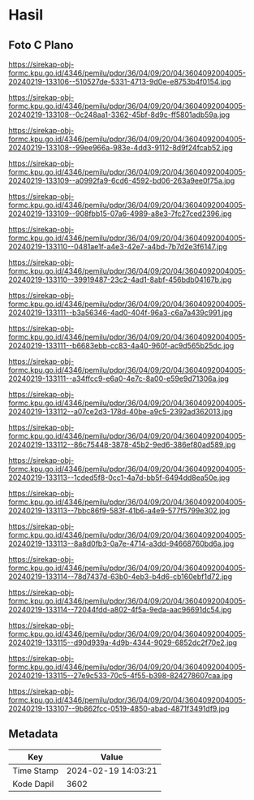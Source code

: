# Hasil

## Foto C Plano

https://sirekap-obj-formc.kpu.go.id/4346/pemilu/pdpr/36/04/09/20/04/3604092004005-20240219-133106--510527de-5331-4713-9d0e-e8753b4f0154.jpg

https://sirekap-obj-formc.kpu.go.id/4346/pemilu/pdpr/36/04/09/20/04/3604092004005-20240219-133108--0c248aa1-3362-45bf-8d9c-ff5801adb59a.jpg

https://sirekap-obj-formc.kpu.go.id/4346/pemilu/pdpr/36/04/09/20/04/3604092004005-20240219-133108--99ee966a-983e-4dd3-9112-8d9f24fcab52.jpg

https://sirekap-obj-formc.kpu.go.id/4346/pemilu/pdpr/36/04/09/20/04/3604092004005-20240219-133109--a0992fa9-6cd6-4592-bd06-263a9ee0f75a.jpg

https://sirekap-obj-formc.kpu.go.id/4346/pemilu/pdpr/36/04/09/20/04/3604092004005-20240219-133109--908fbb15-07a6-4989-a8e3-7fc27ced2396.jpg

https://sirekap-obj-formc.kpu.go.id/4346/pemilu/pdpr/36/04/09/20/04/3604092004005-20240219-133110--0481ae1f-a4e3-42e7-a4bd-7b7d2e3f6147.jpg

https://sirekap-obj-formc.kpu.go.id/4346/pemilu/pdpr/36/04/09/20/04/3604092004005-20240219-133110--39919487-23c2-4ad1-8abf-456bdb04167b.jpg

https://sirekap-obj-formc.kpu.go.id/4346/pemilu/pdpr/36/04/09/20/04/3604092004005-20240219-133111--b3a56346-4ad0-404f-96a3-c6a7a439c991.jpg

https://sirekap-obj-formc.kpu.go.id/4346/pemilu/pdpr/36/04/09/20/04/3604092004005-20240219-133111--b6683ebb-cc83-4a40-960f-ac9d565b25dc.jpg

https://sirekap-obj-formc.kpu.go.id/4346/pemilu/pdpr/36/04/09/20/04/3604092004005-20240219-133111--a34ffcc9-e6a0-4e7c-8a00-e59e9d71306a.jpg

https://sirekap-obj-formc.kpu.go.id/4346/pemilu/pdpr/36/04/09/20/04/3604092004005-20240219-133112--a07ce2d3-178d-40be-a9c5-2392ad362013.jpg

https://sirekap-obj-formc.kpu.go.id/4346/pemilu/pdpr/36/04/09/20/04/3604092004005-20240219-133112--86c75448-3878-45b2-9ed6-386ef80ad589.jpg

https://sirekap-obj-formc.kpu.go.id/4346/pemilu/pdpr/36/04/09/20/04/3604092004005-20240219-133113--1cded5f8-0cc1-4a7d-bb5f-6494dd8ea50e.jpg

https://sirekap-obj-formc.kpu.go.id/4346/pemilu/pdpr/36/04/09/20/04/3604092004005-20240219-133113--7bbc86f9-583f-41b6-a4e9-577f5799e302.jpg

https://sirekap-obj-formc.kpu.go.id/4346/pemilu/pdpr/36/04/09/20/04/3604092004005-20240219-133113--8a8d0fb3-0a7e-4714-a3dd-94668760bd6a.jpg

https://sirekap-obj-formc.kpu.go.id/4346/pemilu/pdpr/36/04/09/20/04/3604092004005-20240219-133114--78d7437d-63b0-4eb3-b4d6-cb160ebf1d72.jpg

https://sirekap-obj-formc.kpu.go.id/4346/pemilu/pdpr/36/04/09/20/04/3604092004005-20240219-133114--72044fdd-a802-4f5a-9eda-aac96691dc54.jpg

https://sirekap-obj-formc.kpu.go.id/4346/pemilu/pdpr/36/04/09/20/04/3604092004005-20240219-133115--d90d939a-4d9b-4344-9029-6852dc2f70e2.jpg

https://sirekap-obj-formc.kpu.go.id/4346/pemilu/pdpr/36/04/09/20/04/3604092004005-20240219-133115--27e9c533-70c5-4f55-b398-824278607caa.jpg

https://sirekap-obj-formc.kpu.go.id/4346/pemilu/pdpr/36/04/09/20/04/3604092004005-20240219-133107--9b862fcc-0519-4850-abad-4871f3491df9.jpg


## Metadata

| Key        | Value               |
| ---------- | ------------------- |
| Time Stamp | 2024-02-19 14:03:21 |
| Kode Dapil | 3602                |



